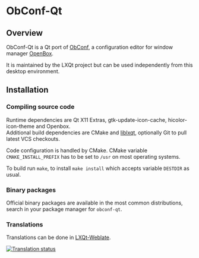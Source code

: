 # ObConf-Qt

## Overview

ObConf-Qt is a Qt port of [ObConf](http://openbox.org/wiki/ObConf:About), a configuration editor for window manager [OpenBox](http://openbox.org).   

It is maintained by the LXQt project but can be used independently from this desktop environment.   

## Installation

### Compiling source code

Runtime dependencies are Qt X11 Extras, gtk-update-icon-cache, hicolor-icon-theme and Openbox.   
Additional build dependencies are CMake and [liblxqt](https://github.com/lxqt/liblxqt), optionally Git to pull latest VCS checkouts.

Code configuration is handled by CMake. CMake variable `CMAKE_INSTALL_PREFIX` has to be set to `/usr` on most operating systems.   

To build run `make`, to install `make install` which accepts variable `DESTDIR` as usual.   

### Binary packages

Official binary packages are available in the most common distributions, search in your package manager for `obconf-qt`.

### Translations

Translations can be done in [LXQt-Weblate](https://translate.lxqt-project.org/projects/lxqt-configuration/obconf-qt/).

<a href="https://translate.lxqt-project.org/projects/lxqt-configuration/obconf-qt/">
<img src="https://translate.lxqt-project.org/widgets/lxqt-configuration/-/obconf-qt/multi-auto.svg" alt="Translation status" />
</a>
